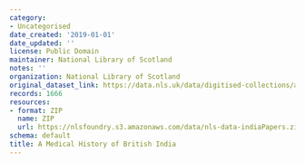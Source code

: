 ```yaml
---
category:
- Uncategorised
date_created: '2019-01-01'
date_updated: ''
license: Public Domain
maintainer: National Library of Scotland
notes: ''
organization: National Library of Scotland
original_dataset_link: https://data.nls.uk/data/digitised-collections/a-medical-history-of-british-india/
records: 1666
resources:
- format: ZIP
  name: ZIP
  url: https://nlsfoundry.s3.amazonaws.com/data/nls-data-indiaPapers.zip
schema: default
title: A Medical History of British India
---
```


